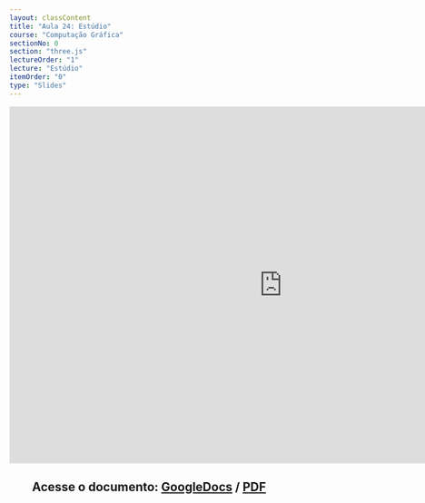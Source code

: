 ```yaml
---
layout: classContent
title: "Aula 24: Estúdio"
course: "Computação Gráfica"
sectionNo: 0
section: "three.js"
lectureOrder: "1"
lecture: "Estúdio"
itemOrder: "0"
type: "Slides"
---
```


<iframe src="https://docs.google.com/presentation/d/e/2PACX-1vQwrWQxrnNPCui7xVePFVxbejatOG1ob_kwb5MHJjzXWZ8ocItubZcfDEVyxIqn1D7HQVmKQ-dv2dcv/embed?start=false&loop=false&delayms=3000" frameborder="0" width="960" height="629" allowfullscreen="true" mozallowfullscreen="true" webkitallowfullscreen="true"></iframe>

## &nbsp;&nbsp;&nbsp;&nbsp;&nbsp;&nbsp;&nbsp;&nbsp;Acesse o documento: [GoogleDocs](https://docs.google.com/presentation/d/1gzrPbj_mC8KhVOtDsvPCVOqq1Cufw3Nyvu2_h2wn8CI/preview?rm=minimal&usp=sharing) / [PDF]()
